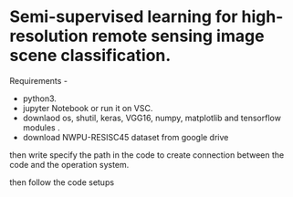 # Semi-supervised learning for high-resolution remote sensing image scene classification.

 Requirements -
 
- python3.
- jupyter Notebook or run it on VSC.
- downlaod os, shutil, keras, VGG16, numpy, matplotlib and tensorflow modules .
- download NWPU-RESISC45 dataset from google drive

 then write  specify the path in the code to create connection between the code 
 and the operation system.
 
 then follow the code setups 







